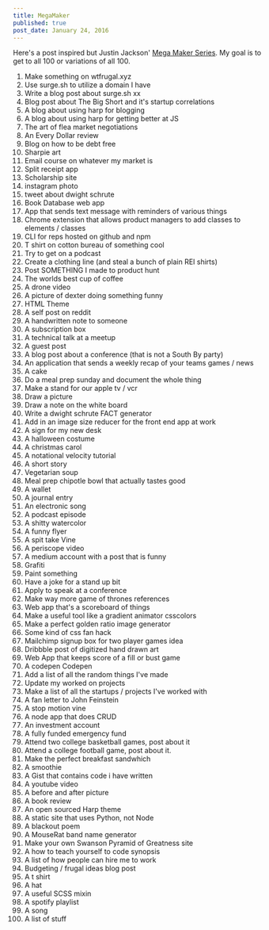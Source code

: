 ```yaml
---
title: MegaMaker
published: true
post_date: January 24, 2016
---
```

Here&#39;s a post inspired but Justin Jackson&#39; [Mega Maker Series](http://megamaker.co/). My goal is to get to all 100 or variations of all 100.

1. Make something on wtfrugal.xyz
2. Use surge.sh to utilize a domain I have 
3. Write a blog post about surge.sh xx   
4. Blog post about The Big Short and it&#39;s startup correlations 
5. A blog about using harp for blogging
6. A blog about using harp for getting better at JS
7. The art of flea market negotiations
8. An Every Dollar review
9. Blog on how to be debt free
10. Sharpie art
11. Email course on whatever my market is
12. Split receipt app
13. Scholarship site
14. instagram photo
15. tweet about dwight schrute
16. Book Database web app
17. App that sends text message with reminders of various things
18. Chrome extension that allows product managers to add classes to elements / classes
19. CLI for reps hosted on github and npm
20. T shirt on cotton bureau of something cool
21. Try to get on a podcast
22. Create a clothing line (and steal a bunch of plain REI shirts)
23. Post SOMETHING I made to product hunt
24. The worlds best cup of coffee
25. A drone video
26. A picture of dexter doing something funny
27. HTML Theme
28. A self post on reddit
29. A handwritten note to someone
30. A subscription box
31. A technical talk at a meetup
32. A guest post
33. A blog post about a conference (that is not a South By party)
34. An application that sends a weekly recap of your teams games / news
35. A cake
36. Do a meal prep sunday and document the whole thing
37. Make a stand for our apple tv / vcr
38. Draw a picture
39. Draw a note on the white board
40. Write a dwight schrute FACT generator
41. Add in an image size reducer for the front end app at work
42. A sign for my new desk
43. A halloween costume
44. A christmas carol
45. A notational velocity tutorial
46. A short story
47. Vegetarian soup
48. Meal prep chipotle bowl that actually tastes good
49. A wallet
50. A journal entry
51. An electronic song
52. A podcast episode
53. A shitty watercolor
54. A funny flyer
55. A spit take Vine
56. A periscope video
57. A medium account with a post that is funny
58. Grafiti
59. Paint something
60. Have a joke for a stand up bit
61. Apply to speak at a conference
62. Make way more game of thrones references
63. Web app that&#39;s a scoreboard of things
64. Make a useful tool like a gradient animator csscolors
65. Make a perfect golden ratio image generator
66. Some kind of css fan hack
67. Mailchimp signup box for two player games idea
68. Dribbble post of digitized hand drawn art
69. Web App that keeps score of a fill or bust game
70. A codepen Codepen
71. Add a list of all the random things I've made
72. Update my worked on projects
73. Make a list of all the startups / projects I've worked with
74. A fan letter to John Feinstein
75. A stop motion vine
76. A node app that does CRUD
77. An investment account
78. A fully funded emergency fund
79. Attend two college basketball games, post about it
80. Attend a college football game, post about it.
81. Make the perfect breakfast sandwhich
82. A smoothie
83. A Gist that contains code i have written
84. A youtube video
85. A before and after picture
86. A book review
87. An open sourced Harp theme
88. A static site that uses Python, not Node
89. A blackout poem
90. A MouseRat band name generator
91. Make your own Swanson Pyramid of Greatness site
92. A how to teach yourself to code synopsis
93. A list of how people can hire me to work
94. Budgeting / frugal ideas blog post
95. A t shirt
96. A hat
97. A useful SCSS mixin
98. A spotify playlist
99. A song
100. A list of stuff